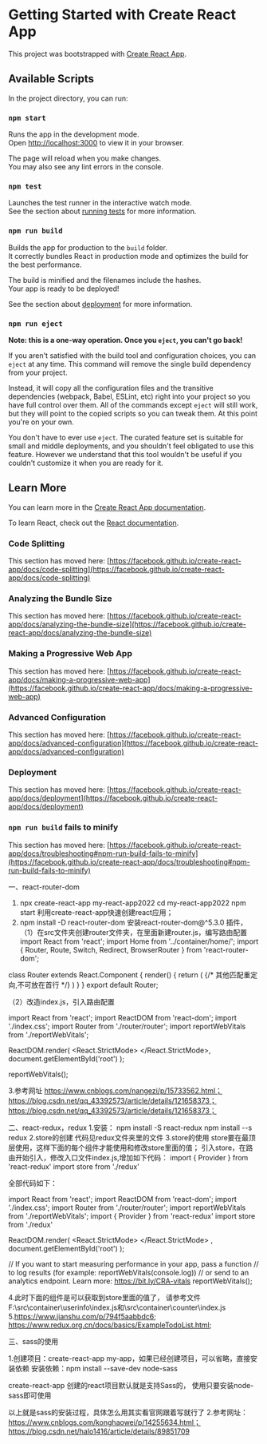# Getting Started with Create React App

This project was bootstrapped with [Create React App](https://github.com/facebook/create-react-app).

## Available Scripts

In the project directory, you can run:

### `npm start`

Runs the app in the development mode.\
Open [http://localhost:3000](http://localhost:3000) to view it in your browser.

The page will reload when you make changes.\
You may also see any lint errors in the console.

### `npm test`

Launches the test runner in the interactive watch mode.\
See the section about [running tests](https://facebook.github.io/create-react-app/docs/running-tests) for more information.

### `npm run build`

Builds the app for production to the `build` folder.\
It correctly bundles React in production mode and optimizes the build for the best performance.

The build is minified and the filenames include the hashes.\
Your app is ready to be deployed!

See the section about [deployment](https://facebook.github.io/create-react-app/docs/deployment) for more information.

### `npm run eject`

**Note: this is a one-way operation. Once you `eject`, you can't go back!**

If you aren't satisfied with the build tool and configuration choices, you can `eject` at any time. This command will remove the single build dependency from your project.

Instead, it will copy all the configuration files and the transitive dependencies (webpack, Babel, ESLint, etc) right into your project so you have full control over them. All of the commands except `eject` will still work, but they will point to the copied scripts so you can tweak them. At this point you're on your own.

You don't have to ever use `eject`. The curated feature set is suitable for small and middle deployments, and you shouldn't feel obligated to use this feature. However we understand that this tool wouldn't be useful if you couldn't customize it when you are ready for it.

## Learn More

You can learn more in the [Create React App documentation](https://facebook.github.io/create-react-app/docs/getting-started).

To learn React, check out the [React documentation](https://reactjs.org/).

### Code Splitting

This section has moved here: [https://facebook.github.io/create-react-app/docs/code-splitting](https://facebook.github.io/create-react-app/docs/code-splitting)

### Analyzing the Bundle Size

This section has moved here: [https://facebook.github.io/create-react-app/docs/analyzing-the-bundle-size](https://facebook.github.io/create-react-app/docs/analyzing-the-bundle-size)

### Making a Progressive Web App

This section has moved here: [https://facebook.github.io/create-react-app/docs/making-a-progressive-web-app](https://facebook.github.io/create-react-app/docs/making-a-progressive-web-app)

### Advanced Configuration

This section has moved here: [https://facebook.github.io/create-react-app/docs/advanced-configuration](https://facebook.github.io/create-react-app/docs/advanced-configuration)

### Deployment

This section has moved here: [https://facebook.github.io/create-react-app/docs/deployment](https://facebook.github.io/create-react-app/docs/deployment)

### `npm run build` fails to minify

This section has moved here: [https://facebook.github.io/create-react-app/docs/troubleshooting#npm-run-build-fails-to-minify](https://facebook.github.io/create-react-app/docs/troubleshooting#npm-run-build-fails-to-minify)
<!-- tian++++ -->
一、react-router-dom
1. npx create-react-app my-react-app2022
cd my-react-app2022
npm start
利用create-react-app快速创建react应用；
2. npm install -D react-router-dom
安装react-router-dom@^5.3.0 插件，
（1）在src文件夹创建router文件夹，在里面新建router.js，编写路由配置
import React from 'react';
import Home from '../container/home/';
import { Router, Route, Switch, Redirect, BrowserRouter } from 'react-router-dom';

class Router extends React.Component {
  render() {
    return (
        <BrowserRouter>
          <Switch>
            <Route exact path="/" component={Home} />
            <!-- <Route path="/form" component={Form} /> -->
            {/* 其他匹配重定向,不可放在首行 */}
            <Redirect path="*" to="/" />
          </Switch>
        </BrowserRouter>
    )
  }
}
export default Router;

（2）改造index.js，引入路由配置

import React from 'react';
import ReactDOM from 'react-dom';
import './index.css';
import Router from './router/router';
import reportWebVitals from './reportWebVitals';

ReactDOM.render(
  <React.StrictMode>
      <Router />
  </React.StrictMode>,
  document.getElementById('root')
);

reportWebVitals();

3.参考网址
https://www.cnblogs.com/nangezi/p/15733562.html；
https://blog.csdn.net/qq_43392573/article/details/121658373；
https://blog.csdn.net/qq_43392573/article/details/121658373；

二、react-redux，redux
1.安装：
npm install -S react-redux
npm install --s redux
2.store的创建
代码见redux文件夹里的文件
3.store的使用
store要在最顶层使用，这样下面的每个组件才能使用和修改store里面的值；
引入store，在路由开始引入，修改入口文件index.js,增加如下代码：
import { Provider } from 'react-redux'
import store from './redux'
<Provider store={store}>
</Provider>

全部代码如下：

import React from 'react';
import ReactDOM from 'react-dom';
import './index.css';
import Router from './router/router';
import reportWebVitals from './reportWebVitals';
import { Provider } from 'react-redux'
import store from './redux'


ReactDOM.render(
  <Provider store={store}>
    <React.StrictMode>
      <Router />
    </React.StrictMode>
  </Provider>,
  document.getElementById('root')
);

// If you want to start measuring performance in your app, pass a function
// to log results (for example: reportWebVitals(console.log))
// or send to an analytics endpoint. Learn more: https://bit.ly/CRA-vitals
reportWebVitals();

4.此时下面的组件是可以获取到store里面的值了，
请参考文件F:\src\container\userinfo\index.js和\src\container\counter\index.js
5.https://www.jianshu.com/p/794f5aabbdc6;
https://www.redux.org.cn/docs/basics/ExampleTodoList.html;

三、sass的使用

1.创建项目：create-react-app my-app，如果已经创建项目，可以省略，直接安装依赖
安装依赖：npm install --save-dev node-sass
 
create-react-app 创建的react项目默认就是支持Sass的，
使用只要安装node-sass即可使用
 
以上就是sass的安装过程，具体怎么用其实看官网跟着写就行了 
2.参考网址：https://www.cnblogs.com/konghaowei/p/14255634.html；
          https://blog.csdn.net/halo1416/article/details/89851709





